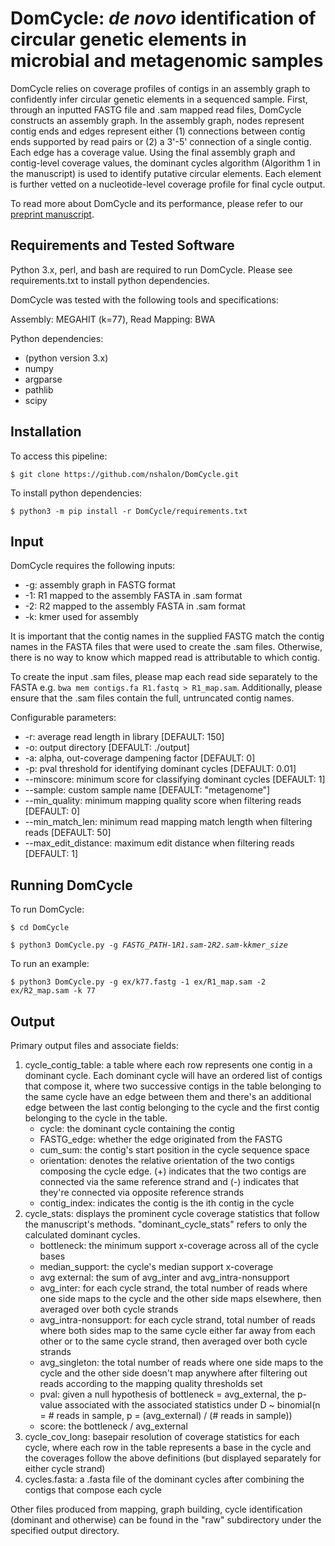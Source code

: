 # DomCycle: *de novo* identification of circular genetic elements in microbial and metagenomic samples

DomCycle relies on coverage profiles of contigs in an assembly graph to confidently infer circular genetic elements in a sequenced sample. First, through an inputted FASTG file and .sam mapped read files, DomCycle constructs an assembly graph. In the assembly graph, nodes represent contig ends and edges represent either (1) connections between contig ends supported by read pairs or (2) a 3'-5' connection of a single contig. Each edge has a coverage value. Using the final assembly graph and contig-level coverage values, the dominant cycles algorithm (Algorithm 1 in the manuscript) is used to identify putative circular elements. Each element is further vetted on a nucleotide-level coverage profile for final cycle output.

To read more about DomCycle and its performance, please refer to our [preprint manuscript](https://www.biorxiv.org/content/10.1101/2021.05.25.445656v1). 

## Requirements and Tested Software

Python 3.x, perl, and bash are required to run DomCycle. Please see requirements.txt to install python dependencies.

DomCycle was tested with the following tools and specifications:

Assembly: MEGAHIT (k=77), Read Mapping: BWA

Python dependencies:
- (python version 3.x)
- numpy
- argparse
- pathlib
- scipy

## Installation

To access this pipeline:

`$ git clone https://github.com/nshalon/DomCycle.git`

To install python dependencies:

`$ python3 -m pip install -r DomCycle/requirements.txt`

## Input

DomCycle requires the following inputs:

- -g: assembly graph in FASTG format
- -1: R1 mapped to the assembly FASTA in .sam format
- -2: R2 mapped to the assembly FASTA in .sam format
- -k: kmer used for assembly

It is important that the contig names in the supplied FASTG match the contig names in the FASTA files that were used to create the .sam files. Otherwise, there is no way to know which mapped read is attributable to which contig.

To create the input .sam files, please map each read side separately to the FASTA e.g. `bwa mem contigs.fa R1.fastq > R1_map.sam`. Additionally, please ensure that the .sam files contain the full, untruncated contig names.

Configurable parameters:

- -r: average read length in library [DEFAULT: 150]
- -o: output directory [DEFAULT: ./output]
- -a: alpha, out-coverage dampening factor [DEFAULT: 0]
- -p: pval threshold for identifying dominant cycles [DEFAULT: 0.01]
- --minscore: minimum score for classifying dominant cycles [DEFAULT: 1]
- --sample: custom sample name [DEFAULT: "metagenome"]
- --min_quality: minimum mapping quality score when filtering reads [DEFAULT: 0]
- --min_match_len: minimum read mapping match length when filtering reads [DEFAULT: 50]
- --max_edit_distance: maximum edit distance when filtering reads [DEFAULT: 1]

## Running DomCycle

To run DomCycle:

`$ cd DomCycle`

`$ python3 DomCycle.py -g `*`FASTG_PATH`*` -1 `*`R1.sam`*` -2 `*`R2.sam`*` -k `*`kmer_size`*

To run an example:

`$ python3 DomCycle.py -g ex/k77.fastg -1 ex/R1_map.sam -2 ex/R2_map.sam -k 77`

## Output

Primary output files and associate fields:
1. cycle_contig_table: a table where each row represents one contig in a dominant cycle. Each dominant cycle will have an ordered list of contigs that compose it, where two successive contigs in the table belonging to the same cycle have an edge between them and there's an additional edge between the last contig belonging to the cycle and the first contig belonging to the cycle in the table.
    - cycle: the dominant cycle containing the contig
    - FASTG_edge: whether the edge originated from the FASTG
    - cum_sum: the contig's start position in the cycle sequence space
    - orientation: denotes the relative orientation of the two contigs composing the cycle edge. (+) indicates that the two contigs are connected via the same reference strand and (-) indicates that they're connected via opposite reference strands
    - contig_index: indicates the contig is the ith contig in the cycle
2. cycle_stats: displays the prominent cycle coverage statistics that follow the manuscript's methods. "dominant_cycle_stats" refers to only the calculated dominant cycles.
    - bottleneck: the minimum support x-coverage across all of the cycle bases
    - median_support: the cycle's median support x-coverage
    - avg external: the sum of avg_inter and avg_intra-nonsupport 
    - avg_inter: for each cycle strand, the total number of reads where one side maps to the cycle and the other side maps elsewhere, then averaged over both cycle strands
    - avg_intra-nonsupport: for each cycle strand, total number of reads where both sides map to the same cycle either far away from each other or to the same cycle strand, then averaged over both cycle strands
    - avg_singleton: the total number of reads where one side maps to the cycle and the other side doesn't map anywhere after filtering out reads according to the mapping quality thresholds set
    - pval: given a null hypothesis of bottleneck = avg_external, the p-value associated with the associated statistics under D ~ binomial(n = # reads in sample, p = (avg_external) / (# reads in sample))
    - score: the bottleneck / avg_external
3. cycle_cov_long: basepair resolution of coverage statistics for each cycle, where each row in the table represents a base in the cycle and the coverages follow the above definitions (but displayed separately for either cycle strand)
4. cycles.fasta: a .fasta file of the dominant cycles after combining the contigs that compose each cycle

Other files produced from mapping, graph building, cycle identification (dominant and otherwise) can be found in the "raw" subdirectory under the specified output directory.
